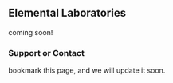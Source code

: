 ## Elemental Laboratories

coming soon!

### Support or Contact

bookmark this page, and we will update it soon.
